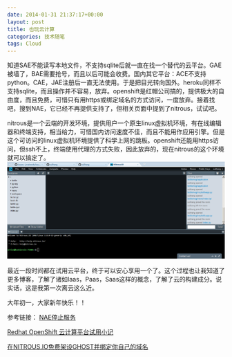 ```yaml
---
date: 2014-01-31 21:37:17+00:00
layout: post
title: 也玩云计算
categories: 技术随笔
tags: Cloud   
---
```


知道SAE不能读写本地文件，不支持sqlite后就一直在找一个替代的云平台。GAE被墙了，BAE需要抢号，而且以后可能会收费。国内其它平台：ACE不支持python。CAE，JAE注册后一直无法使用。于是把目光转向国外。heroku同样不支持sqlite，而且操作并不容易，放弃。openshift是红帽公司搞的，提供极大的自由度，而且免费，可惜只有用https或绑定域名的方式访问，一度放弃。接着找吧，搜到NAE，它已经不再提供支持了，但相关页面中提到了nitrous，试试吧。

nitrous是一个云端的开发环境，提供用户一个原生linux虚拟机环境，有在线编辑器和终端支持，相当给力，可惜国内访问速度不佳，而且不能用作应用引擎。但是这个可访问的linux虚拟机环境提供了科学上网的跳板。openshift还能用https访问，但ssh不上，终端使用代理的方式失败，因此放弃的，现在nitrous的这个环境就可以搞定了。
![](https://github.com/xulihang/xulihang.github.io/raw/master/album/nitrous.PNG)

最近一段时间都在试用云平台，终于可以安心享用一个了。这个过程也让我知道了更多博客，了解了诸如Iaas，Paas，Saas这样的概念，了解了云的构建成分。说实话，这是我第一次离云这么近。

大年初一，大家新年快乐！！


参考链接：
[NAE停止服务](http://cnodejs.org/topic/51f5cb4ef4963ade0e715f87)

[Redhat OpenShift 云计算平台试用小记](http://www.lovelucy.info/redhat-openshift-trial-review.html)

[在NITROUS.IO免费架设GHOST并绑定你自己的域名](http://jianshu.io/p/MFSrCq)